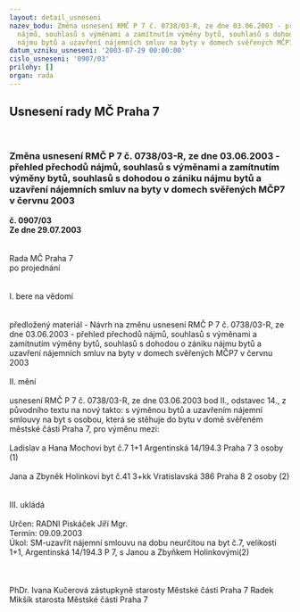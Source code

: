 ```yaml
---
layout: detail_usneseni
nazev_bodu: Změna usnesení RMČ P 7 č. 0738/03-R, ze dne 03.06.2003 - přehled přechodů
  nájmů, souhlasů s výměnami a zamítnutím výměny bytů, souhlasů s dohodou o zániku
  nájmu bytů a uzavření nájemních smluv na byty v domech svěřených MČP7 v červnu 2003
datum_vzniku_usneseni: '2003-07-29 00:00:00'
cislo_usneseni: '0907/03'
prilohy: []
organ: rada
---
```

<div id="ucUsn_pList" class="usn">
	<span><h2>Usnesení rady MČ Praha 7 </h2>
<br></span><div class="standBody">
<span><h3>Změna usnesení RMČ P 7 č. 0738/03-R, ze dne 03.06.2003 - přehled přechodů nájmů, souhlasů s výměnami a zamítnutím výměny bytů, souhlasů s dohodou o zániku nájmu bytů a uzavření nájemních smluv na byty v domech svěřených MČP7 v červnu 2003</h3></span><div class="center">
		<strong>č. 0907/03</strong><br>
	</div>
<div class="center">
		<strong>Ze dne 29.07.2003</strong><br><br>
	</div>
<br>Rada MČ Praha 7<br>po projednání<br><br><br>I.	bere na vědomí<br><br> <br>předložený materiál - Návrh na změnu usnesení RMČ P 7 č. 0738/03-R, ze dne 03.06.2003 - přehled přechodů nájmů, souhlasů s výměnami a zamítnutím výměny bytů, souhlasů s dohodou o zániku nájmu bytů a uzavření nájemních smluv na byty v domech svěřených MČP7 v červnu 2003 <br><br>II.	mění <br><br>usnesení RMČ P 7 č. 0738/03-R, ze dne 03.06.2003 bod II., odstavec 14., z původního textu na nový takto:  s výměnou bytů a uzavřením nájemní smlouvy na byt s osobou, která se stěhuje do bytu v domě svěřeném městské části Praha 7, pro výměnu mezi:  <br><br>Ladislav a Hana Mochovi	byt č.7		1+1	Argentinská 14/194.3    Praha 7	3 osoby   (1)<br><br>Jana a Zbyněk Holinkovi	byt č.41	3+kk	Vratislavská 386	   Praha 8	2 osoby    (2)<br><br><br>III.	ukládá <br><br>Určen:	RADNI Piskáček Jiří Mgr.<br>Termín: 09.09.2003<br>Úkol:	SM-uzavřít nájemní smlouvu na dobu neurčitou na byt č.7, velikosti 1+1, Argentinská 14/194.3   P 7, s Janou a Zbyňkem Holinkovými(2) <br> <br> <br>	<br>PhDr. Ivana Kučerová zástupkyně starosty Městské části Praha 7	 Radek Mikšík starosta Městské části Praha 7<br>	<br><br>
</div>
</div>